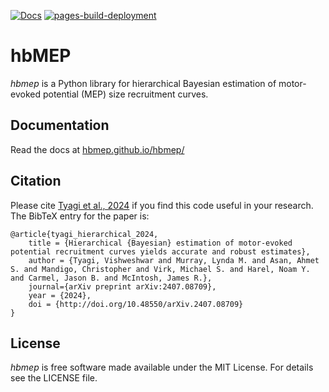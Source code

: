 [![Docs](https://github.com/hbmep/hbmep/actions/workflows/documentation.yaml/badge.svg)](https://github.com/hbmep/hbmep/actions/workflows/documentation.yaml)
[![pages-build-deployment](https://github.com/hbmep/hbmep/actions/workflows/pages/pages-build-deployment/badge.svg)](https://github.com/hbmep/hbmep/actions/workflows/pages/pages-build-deployment)

# hbMEP

_hbmep_ is a Python library for hierarchical Bayesian estimation of motor-evoked potential (MEP) size recruitment curves.

## Documentation

Read the docs at [hbmep.github.io/hbmep/](https://hbmep.github.io/hbmep/)

Citation
-----------

Please cite [Tyagi et al., 2024](https://arxiv.org/abs/2407.08709) if you find this code useful in your research. The BibTeX entry for the paper is:

```
@article{tyagi_hierarchical_2024,
    title = {Hierarchical {Bayesian} estimation of motor-evoked potential recruitment curves yields accurate and robust estimates},
    author = {Tyagi, Vishweshwar and Murray, Lynda M. and Asan, Ahmet S. and Mandigo, Christopher and Virk, Michael S. and Harel, Noam Y. and Carmel, Jason B. and McIntosh, James R.},
    journal={arXiv preprint arXiv:2407.08709},
    year = {2024},
    doi = {http://doi.org/10.48550/arXiv.2407.08709}
}
```

## License

_hbmep_ is free software made available under the MIT License. For details see
the LICENSE file.
